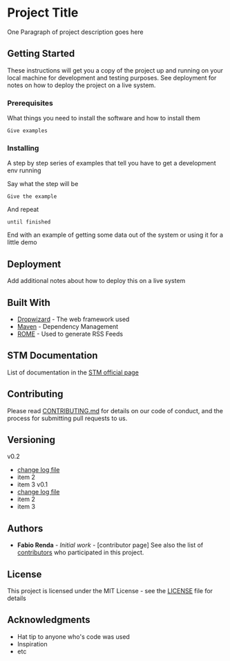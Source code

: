 # Project Title

One Paragraph of project description goes here

## Getting Started

These instructions will get you a copy of the project up and running on your local machine for development and testing purposes. See deployment for notes on how to deploy the project on a live system.

### Prerequisites

What things you need to install the software and how to install them

```
Give examples
```

### Installing

A step by step series of examples that tell you have to get a development env running

Say what the step will be

```
Give the example
```

And repeat

```
until finished
```

End with an example of getting some data out of the system or using it for a little demo


## Deployment

Add additional notes about how to deploy this on a live system

## Built With

* [Dropwizard](http://www.dropwizard.io/1.0.2/docs/) - The web framework used
* [Maven](https://maven.apache.org/) - Dependency Management
* [ROME](https://rometools.github.io/rome/) - Used to generate RSS Feeds

## STM Documentation

List of documentation in the [STM official page](http://stmvalidation.eu/documents/)


## Contributing

Please read [CONTRIBUTING.md](https://github.com/flabe81/Repository-Structure-Template/blob/master/docs/contributing.md) for details on our code of conduct, and the process for submitting pull requests to us.

## Versioning

v0.2
- [change log file](Repository-Structure-Template/docs/v-0.2-changelog)
- item 2
- item 3
v0.1
- [change log file](Repository-Structure-Template/docs/v-0.1-changelog)
- item 2
- item 3

## Authors

* **Fabio Renda** - *Initial work* - [contributor page]
See also the list of [contributors](https://github.com/your/project/contributors) who participated in this project.

## License

This project is licensed under the MIT License - see the [LICENSE](LICENSE) file for details

## Acknowledgments

* Hat tip to anyone who's code was used
* Inspiration
* etc

